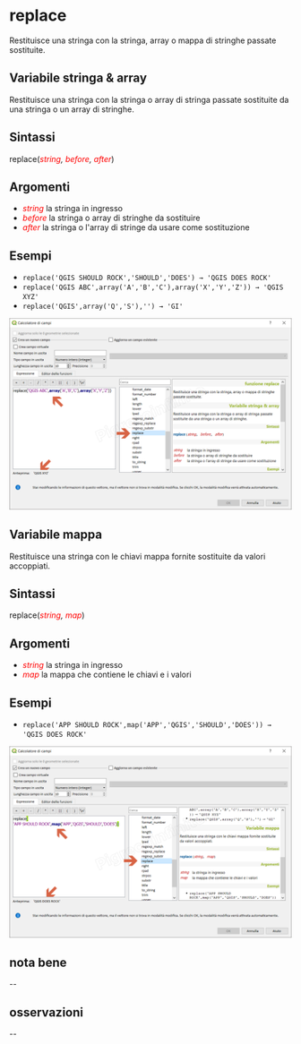 # replace

Restituisce una stringa con la stringa, array o mappa di stringhe passate sostituite.

## Variabile stringa & array
Restituisce una stringa con la stringa o array di stringa passate sostituite da una stringa o un array di stringhe.

## Sintassi

replace(_<span style="color:red;">string</span>, <span style="color:red;">before</span>, <span style="color:red;">after</span>_)

## Argomenti

* _<span style="color:red;">string</span>_ la stringa in ingresso
* _<span style="color:red;">before</span>_ la stringa o array di stringhe da sostituire
* _<span style="color:red;">after</span>_ la stringa o l'array di stringe da usare come sostituzione

## Esempi

* `replace('QGIS SHOULD ROCK','SHOULD','DOES') → 'QGIS DOES ROCK'`
* `replace('QGIS ABC',array('A','B','C'),array('X','Y','Z')) → 'QGIS XYZ'`
* `replace('QGIS',array('Q','S'),'') → 'GI'`

![](../../img/stringhe_di_testo/replace/replace1.png)

## Variabile mappa

Restituisce una stringa con le chiavi mappa fornite sostituite da valori accoppiati.

## Sintassi
replace(_<span style="color:red;">string</span>, <span style="color:red;">map</span>_)

## Argomenti

* _<span style="color:red;">string</span>_ la stringa in ingresso
* _<span style="color:red;">map</span>_ la mappa che contiene le chiavi e i valori

## Esempi

* `replace('APP SHOULD ROCK',map('APP','QGIS','SHOULD','DOES')) → 'QGIS DOES ROCK'`

![](../../img/stringhe_di_testo/replace/replace2.png)

## nota bene

--

## osservazioni

--
